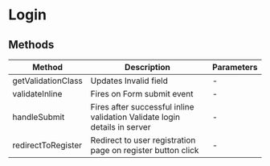 # Login

## Methods

<!-- @vuese:Login:methods:start -->
|Method|Description|Parameters|
|---|---|---|
|getValidationClass|Updates Invalid field|-|
|validateInline|Fires on Form submit event|-|
|handleSubmit|Fires after successful inline validation Validate login details in server|-|
|redirectToRegister|Redirect to user registration page on register button click|-|

<!-- @vuese:Login:methods:end -->



